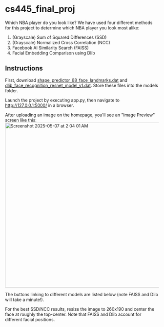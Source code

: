 # cs445_final_proj

Which NBA player do you look like?
We have used four different methods for this project to determine which NBA player you look most alike:
1. (Grayscale) Sum of Squared Differences (SSD)
2. (Grayscale) Normalized Cross Correlation (NCC)
3. Facebook AI Similarity Search (FAISS)
4. Facial Embedding Comparison using Dlib

## Instructions

First, download [shape_predictor_68_face_landmarks.dat](https://uofi.app.box.com/file/1857984083786) and [dlib_face_recognition_resnet_model_v1.dat](https://uofi.app.box.com/file/1857995449609). Store these files into the models folder.

Launch the project by executing app.py, then navigate to http://127.0.0.1:5000/ in a browser. 

After uploading an image on the homepage, you'll see an "Image Preview" screen like this:
<img width="538" alt="Screenshot 2025-05-07 at 2 04 01 AM" src="https://github.com/user-attachments/assets/afb43fb5-3521-42d1-80b1-d005101444c7" />

The buttons linking to different models are listed below (note FAISS and Dlib will take a minute!).

For the best SSD/NCC results, resize the image to 260x190 and center the face at roughly the top-center. Note that FAISS and Dlib account for different facial positions.
